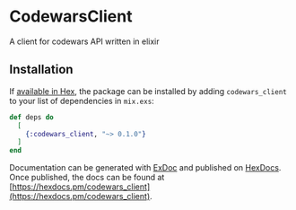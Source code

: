 # CodewarsClient

A client for codewars API written in elixir

## Installation

If [available in Hex](https://hex.pm/docs/publish), the package can be installed
by adding `codewars_client` to your list of dependencies in `mix.exs`:

```elixir
def deps do
  [
    {:codewars_client, "~> 0.1.0"}
  ]
end
```

Documentation can be generated with [ExDoc](https://github.com/elixir-lang/ex_doc)
and published on [HexDocs](https://hexdocs.pm). Once published, the docs can
be found at [https://hexdocs.pm/codewars_client](https://hexdocs.pm/codewars_client).


